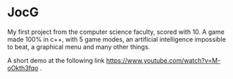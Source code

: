 # JocG
 My first project from the computer science faculty, scored with 10. A game made 100% in c++, with 5 game modes, an artificial intelligence impossible to beat, a graphical menu and many other things.
 
 A short demo at the following link https://www.youtube.com/watch?v=M-oOkth3fqo .
